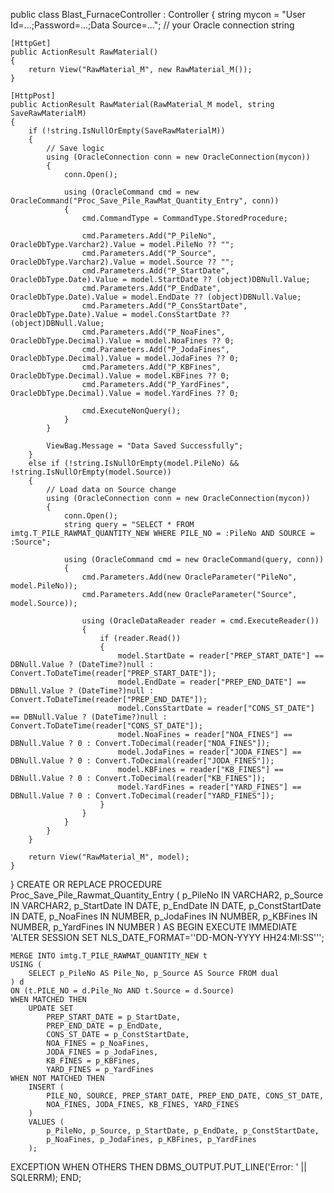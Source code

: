 public class Blast_FurnaceController : Controller
{
    string mycon = "User Id=...;Password=...;Data Source=..."; // your Oracle connection string

    [HttpGet]
    public ActionResult RawMaterial()
    {
        return View("RawMaterial_M", new RawMaterial_M());
    }

    [HttpPost]
    public ActionResult RawMaterial(RawMaterial_M model, string SaveRawMaterialM)
    {
        if (!string.IsNullOrEmpty(SaveRawMaterialM))
        {
            // Save logic
            using (OracleConnection conn = new OracleConnection(mycon))
            {
                conn.Open();

                using (OracleCommand cmd = new OracleCommand("Proc_Save_Pile_RawMat_Quantity_Entry", conn))
                {
                    cmd.CommandType = CommandType.StoredProcedure;

                    cmd.Parameters.Add("P_PileNo", OracleDbType.Varchar2).Value = model.PileNo ?? "";
                    cmd.Parameters.Add("P_Source", OracleDbType.Varchar2).Value = model.Source ?? "";
                    cmd.Parameters.Add("P_StartDate", OracleDbType.Date).Value = model.StartDate ?? (object)DBNull.Value;
                    cmd.Parameters.Add("P_EndDate", OracleDbType.Date).Value = model.EndDate ?? (object)DBNull.Value;
                    cmd.Parameters.Add("P_ConsStartDate", OracleDbType.Date).Value = model.ConsStartDate ?? (object)DBNull.Value;
                    cmd.Parameters.Add("P_NoaFines", OracleDbType.Decimal).Value = model.NoaFines ?? 0;
                    cmd.Parameters.Add("P_JodaFines", OracleDbType.Decimal).Value = model.JodaFines ?? 0;
                    cmd.Parameters.Add("P_KBFines", OracleDbType.Decimal).Value = model.KBFines ?? 0;
                    cmd.Parameters.Add("P_YardFines", OracleDbType.Decimal).Value = model.YardFines ?? 0;

                    cmd.ExecuteNonQuery();
                }
            }

            ViewBag.Message = "Data Saved Successfully";
        }
        else if (!string.IsNullOrEmpty(model.PileNo) && !string.IsNullOrEmpty(model.Source))
        {
            // Load data on Source change
            using (OracleConnection conn = new OracleConnection(mycon))
            {
                conn.Open();
                string query = "SELECT * FROM imtg.T_PILE_RAWMAT_QUANTITY_NEW WHERE PILE_NO = :PileNo AND SOURCE = :Source";

                using (OracleCommand cmd = new OracleCommand(query, conn))
                {
                    cmd.Parameters.Add(new OracleParameter("PileNo", model.PileNo));
                    cmd.Parameters.Add(new OracleParameter("Source", model.Source));

                    using (OracleDataReader reader = cmd.ExecuteReader())
                    {
                        if (reader.Read())
                        {
                            model.StartDate = reader["PREP_START_DATE"] == DBNull.Value ? (DateTime?)null : Convert.ToDateTime(reader["PREP_START_DATE"]);
                            model.EndDate = reader["PREP_END_DATE"] == DBNull.Value ? (DateTime?)null : Convert.ToDateTime(reader["PREP_END_DATE"]);
                            model.ConsStartDate = reader["CONS_ST_DATE"] == DBNull.Value ? (DateTime?)null : Convert.ToDateTime(reader["CONS_ST_DATE"]);
                            model.NoaFines = reader["NOA_FINES"] == DBNull.Value ? 0 : Convert.ToDecimal(reader["NOA_FINES"]);
                            model.JodaFines = reader["JODA_FINES"] == DBNull.Value ? 0 : Convert.ToDecimal(reader["JODA_FINES"]);
                            model.KBFines = reader["KB_FINES"] == DBNull.Value ? 0 : Convert.ToDecimal(reader["KB_FINES"]);
                            model.YardFines = reader["YARD_FINES"] == DBNull.Value ? 0 : Convert.ToDecimal(reader["YARD_FINES"]);
                        }
                    }
                }
            }
        }

        return View("RawMaterial_M", model);
    }
}
CREATE OR REPLACE PROCEDURE Proc_Save_Pile_Rawmat_Quantity_Entry (
    p_PileNo     IN VARCHAR2,
    p_Source     IN VARCHAR2,
    p_StartDate  IN DATE,
    p_EndDate    IN DATE,
    p_ConstStartDate IN DATE,
    p_NoaFines   IN NUMBER,
    p_JodaFines  IN NUMBER,
    p_KBFines    IN NUMBER,
    p_YardFines  IN NUMBER
)
AS
BEGIN
    EXECUTE IMMEDIATE 'ALTER SESSION SET NLS_DATE_FORMAT=''DD-MON-YYYY HH24:MI:SS''';

    MERGE INTO imtg.T_PILE_RAWMAT_QUANTITY_NEW t
    USING (
        SELECT p_PileNo AS Pile_No, p_Source AS Source FROM dual
    ) d
    ON (t.PILE_NO = d.Pile_No AND t.Source = d.Source)
    WHEN MATCHED THEN
        UPDATE SET
            PREP_START_DATE = p_StartDate,
            PREP_END_DATE = p_EndDate,
            CONS_ST_DATE = p_ConstStartDate,
            NOA_FINES = p_NoaFines,
            JODA_FINES = p_JodaFines,
            KB_FINES = p_KBFines,
            YARD_FINES = p_YardFines
    WHEN NOT MATCHED THEN
        INSERT (
            PILE_NO, SOURCE, PREP_START_DATE, PREP_END_DATE, CONS_ST_DATE,
            NOA_FINES, JODA_FINES, KB_FINES, YARD_FINES
        )
        VALUES (
            p_PileNo, p_Source, p_StartDate, p_EndDate, p_ConstStartDate,
            p_NoaFines, p_JodaFines, p_KBFines, p_YardFines
        );

EXCEPTION
    WHEN OTHERS THEN
        DBMS_OUTPUT.PUT_LINE('Error: ' || SQLERRM);
END;